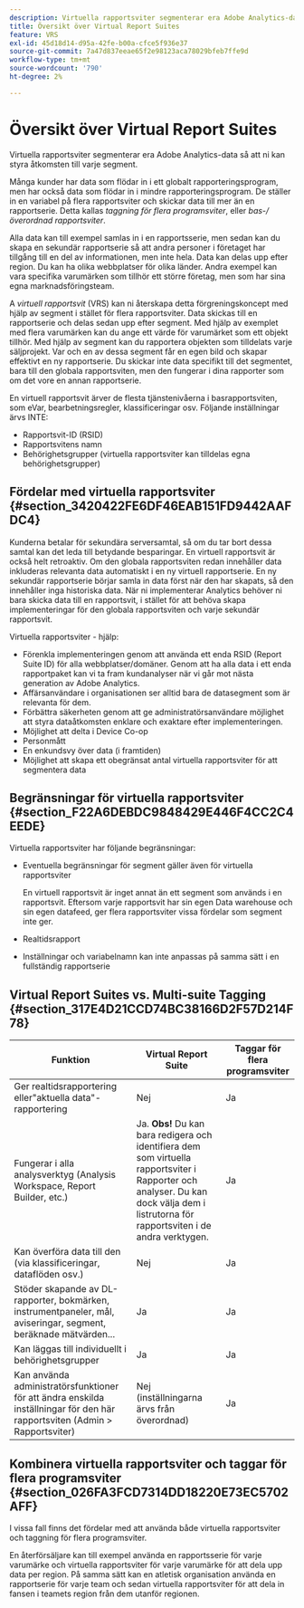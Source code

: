 ```yaml
---
description: Virtuella rapportsviter segmenterar era Adobe Analytics-data så att ni kan styra åtkomsten till varje segment.
title: Översikt över Virtual Report Suites
feature: VRS
exl-id: 45d18d14-d95a-42fe-b00a-cfce5f936e37
source-git-commit: 7a47d837eeae65f2e98123aca78029bfeb7ffe9d
workflow-type: tm+mt
source-wordcount: '790'
ht-degree: 2%

---
```


# Översikt över Virtual Report Suites

Virtuella rapportsviter segmenterar era Adobe Analytics-data så att ni kan styra åtkomsten till varje segment.

Många kunder har data som flödar in i ett globalt rapporteringsprogram, men har också data som flödar in i mindre rapporteringsprogram. De ställer in en variabel på flera rapportsviter och skickar data till mer än en rapportserie. Detta kallas *taggning för flera programsviter*, eller *bas-/överordnad rapportsviter*.

Alla data kan till exempel samlas in i en rapportsserie, men sedan kan du skapa en sekundär rapportserie så att andra personer i företaget har tillgång till en del av informationen, men inte hela. Data kan delas upp efter region. Du kan ha olika webbplatser för olika länder. Andra exempel kan vara specifika varumärken som tillhör ett större företag, men som har sina egna marknadsföringsteam.

A *virtuell rapportsvit* (VRS) kan ni återskapa detta förgreningskoncept med hjälp av segment i stället för flera rapportsviter. Data skickas till en rapportserie och delas sedan upp efter segment. Med hjälp av exemplet med flera varumärken kan du ange ett värde för varumärket som ett objekt tillhör. Med hjälp av segment kan du rapportera objekten som tilldelats varje säljprojekt. Var och en av dessa segment får en egen bild och skapar effektivt en ny rapportserie. Du skickar inte data specifikt till det segmentet, bara till den globala rapportsviten, men den fungerar i dina rapporter som om det vore en annan rapportserie.

En virtuell rapportsvit ärver de flesta tjänstenivåerna i basrapportsviten, som eVar, bearbetningsregler, klassificeringar osv. Följande inställningar ärvs INTE:

* Rapportsvit-ID (RSID)
* Rapportsvitens namn
* Behörighetsgrupper (virtuella rapportsviter kan tilldelas egna behörighetsgrupper)

## Fördelar med virtuella rapportsviter {#section_3420422FE6DF46EAB151FD9442AAFDC4}

Kunderna betalar för sekundära serversamtal, så om du tar bort dessa samtal kan det leda till betydande besparingar. En virtuell rapportsvit är också helt retroaktiv. Om den globala rapportsviten redan innehåller data inkluderas relevanta data automatiskt i en ny virtuell rapportserie. En ny sekundär rapportserie börjar samla in data först när den har skapats, så den innehåller inga historiska data. När ni implementerar Analytics behöver ni bara skicka data till en rapportsvit, i stället för att behöva skapa implementeringar för den globala rapportsviten och varje sekundär rapportsvit.

Virtuella rapportsviter - hjälp:

* Förenkla implementeringen genom att använda ett enda RSID (Report Suite ID) för alla webbplatser/domäner. Genom att ha alla data i ett enda rapportpaket kan vi ta fram kundanalyser när vi går mot nästa generation av Adobe Analytics.
* Affärsanvändare i organisationen ser alltid bara de datasegment som är relevanta för dem.
* Förbättra säkerheten genom att ge administratörsanvändare möjlighet att styra dataåtkomsten enklare och exaktare efter implementeringen.
* Möjlighet att delta i Device Co-op
* Personmått
* En enkundsvy över data (i framtiden)
* Möjlighet att skapa ett obegränsat antal virtuella rapportsviter för att segmentera data

## Begränsningar för virtuella rapportsviter {#section_F22A6DEBDC9848429E446F4CC2C4EEDE}

Virtuella rapportsviter har följande begränsningar:

* Eventuella begränsningar för segment gäller även för virtuella rapportsviter

   En virtuell rapportsvit är inget annat än ett segment som används i en rapportsvit. Eftersom varje rapportsvit har sin egen Data warehouse och sin egen datafeed, ger flera rapportsviter vissa fördelar som segment inte ger.
* Realtidsrapport
* Inställningar och variabelnamn kan inte anpassas på samma sätt i en fullständig rapportserie

## Virtual Report Suites vs. Multi-suite Tagging {#section_317E4D21CCD74BC38166D2F57D214F78}

| Funktion | Virtual Report Suite | Taggar för flera programsviter |
|--- |--- |--- |
| Ger realtidsrapportering eller&quot;aktuella data&quot;-rapportering | Nej | Ja |
| Fungerar i alla analysverktyg (Analysis Workspace, Report Builder, etc.) | Ja. **Obs!** Du kan bara redigera och identifiera dem som virtuella rapportsviter i Rapporter och analyser. Du kan dock välja dem i listrutorna för rapportsviten i de andra verktygen. | Ja |
| Kan överföra data till den (via klassificeringar, dataflöden osv.) | Nej | Ja |
| Stöder skapande av DL-rapporter, bokmärken, instrumentpaneler, mål, aviseringar, segment, beräknade mätvärden... | Ja | Ja |
| Kan läggas till individuellt i behörighetsgrupper | Ja | Ja |
| Kan använda administratörsfunktioner för att ändra enskilda inställningar för den här rapportsviten (Admin > Rapportsviter) | Nej (inställningarna ärvs från överordnad) | Ja |

## Kombinera virtuella rapportsviter och taggar för flera programsviter {#section_026FA3FCD7314DD18220E73EC5702AFF}

I vissa fall finns det fördelar med att använda både virtuella rapportsviter och taggning för flera programsviter.

En återförsäljare kan till exempel använda en rapportsserie för varje varumärke och virtuella rapportsviter för varje varumärke för att dela upp data per region. På samma sätt kan en atletisk organisation använda en rapportserie för varje team och sedan virtuella rapportsviter för att dela in fansen i teamets region från dem utanför regionen.
